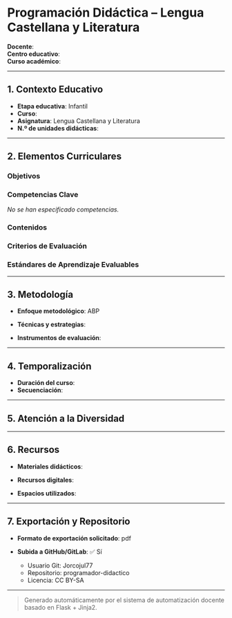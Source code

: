 # Programación Didáctica – Lengua Castellana y Literatura

**Docente**:   
**Centro educativo**:   
**Curso académico**:   

---

## 1. Contexto Educativo

- **Etapa educativa**: Infantil
- **Curso**: 
- **Asignatura**: Lengua Castellana y Literatura
- **N.º de unidades didácticas**: 

---

## 2. Elementos Curriculares

### Objetivos


### Competencias Clave

_No se han especificado competencias._


### Contenidos


### Criterios de Evaluación


### Estándares de Aprendizaje Evaluables


---

## 3. Metodología

- **Enfoque metodológico**: ABP
- **Técnicas y estrategias**:  
  
- **Instrumentos de evaluación**: 

---

## 4. Temporalización

- **Duración del curso**: 
- **Secuenciación**:  
  

---

## 5. Atención a la Diversidad



---

## 6. Recursos

- **Materiales didácticos**:  
  
- **Recursos digitales**:  
  
- **Espacios utilizados**: 

---

## 7. Exportación y Repositorio

- **Formato de exportación solicitado**: pdf
- **Subida a GitHub/GitLab**: ✅ Sí

  - Usuario Git: Jorcojul77
  - Repositorio: programador-didactico
  - Licencia: CC BY-SA


---

> Generado automáticamente por el sistema de automatización docente basado en Flask + Jinja2.